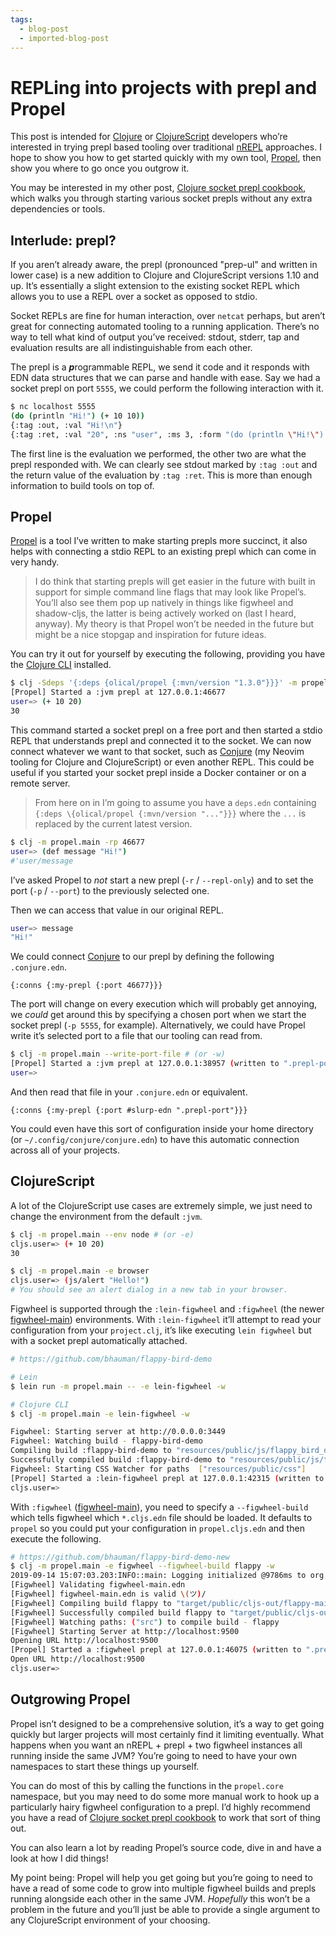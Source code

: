 ```yaml
---
tags:
  - blog-post
  - imported-blog-post
---
```

# REPLing into projects with prepl and Propel

This post is intended for [Clojure](https://clojure.org/) or [ClojureScript](https://clojurescript.org/) developers who’re interested in trying prepl based tooling over traditional [nREPL](https://nrepl.org/) approaches.
I hope to show you how to get started quickly with my own tool, [Propel](https://github.com/Olical/propel), then show you where to go once you outgrow it.

You may be interested in my other post, [Clojure socket prepl cookbook](/clojure-socket-prepl-cookbook), which walks you through starting various socket prepls without any extra dependencies or tools.

## Interlude: prepl?

If you aren’t already aware, the prepl (pronounced "prep-ul" and written in lower case) is a new addition to Clojure and ClojureScript versions 1.10 and up.
It’s essentially a slight extension to the existing socket REPL which allows you to use a REPL over a socket as opposed to stdio.

Socket REPLs are fine for human interaction, over `netcat` perhaps, but aren’t great for connecting automated tooling to a running application.
There’s no way to tell what kind of output you’ve received: stdout, stderr, tap and evaluation results are all indistinguishable from each other.

The prepl is a ***p***rogrammable REPL, we send it code and it responds with EDN data structures that we can parse and handle with ease.
Say we had a socket prepl on port `5555`, we could perform the following interaction with it.

```sh
$ nc localhost 5555
(do (println "Hi!") (+ 10 10))
{:tag :out, :val "Hi!\n"}
{:tag :ret, :val "20", :ns "user", :ms 3, :form "(do (println \"Hi!\") (+ 10 10)\n)"}
```

The first line is the evaluation we performed, the other two are what the prepl responded with.
We can clearly see stdout marked by `:tag :out` and the return value of the evaluation by `:tag :ret`.
This is more than enough information to build tools on top of.

## Propel

[Propel](https://github.com/Olical/propel) is a tool I’ve written to make starting prepls more succinct, it also helps with connecting a stdio REPL to an existing prepl which can come in very handy.

> I do think that starting prepls will get easier in the future with built in support for simple command line flags that may look like Propel’s.
> You’ll also see them pop up natively in things like figwheel and shadow-cljs, the latter is being actively worked on (last I heard, anyway).
> My theory is that Propel won’t be needed in the future but might be a nice stopgap and inspiration for future ideas.

You can try it out for yourself by executing the following, providing you have the [Clojure CLI](https://clojure.org/guides/deps_and_cli) installed.

```sh
$ clj -Sdeps '{:deps {olical/propel {:mvn/version "1.3.0"}}}' -m propel.main
[Propel] Started a :jvm prepl at 127.0.0.1:46677
user=> (+ 10 20)
30
```

This command started a socket prepl on a free port and then started a stdio REPL that understands prepl and connected it to the socket.
We can now connect whatever we want to that socket, such as [Conjure](https://github.com/Olical/conjure) (my Neovim tooling for Clojure and ClojureScript) or even another REPL.
This could be useful if you started your socket prepl inside a Docker container or on a remote server.

> From here on in I’m going to assume you have a `deps.edn` containing `{:deps \{olical/propel {:mvn/version "..."}}}` where the `...` is replaced by the current latest version.

```sh
$ clj -m propel.main -rp 46677
user=> (def message "Hi!")
#'user/message
```

I’ve asked Propel to _not_ start a new prepl (`-r` / `--repl-only`) and to set the port (`-p` / `--port`) to the previously selected one.

Then we can access that value in our original REPL.

```sh
user=> message
"Hi!"
```

We could connect [Conjure](https://github.com/Olical/conjure) to our prepl by defining the following `.conjure.edn`.

```edn
{:conns {:my-prepl {:port 46677}}}
```

The port will change on every execution which will probably get annoying, we _could_ get around this by specifying a chosen port when we start the socket prepl (`-p 5555`, for example).
Alternatively, we could have Propel write it’s selected port to a file that our tooling can read from.

```sh
$ clj -m propel.main --write-port-file # (or -w)
[Propel] Started a :jvm prepl at 127.0.0.1:38957 (written to ".prepl-port")
user=>
```

And then read that file in your `.conjure.edn` or equivalent.

```edn
{:conns {:my-prepl {:port #slurp-edn ".prepl-port"}}}
```

You could even have this sort of configuration inside your home directory (or `~/.config/conjure/conjure.edn`) to have this automatic connection across all of your projects.

## ClojureScript

A lot of the ClojureScript use cases are extremely simple, we just need to change the environment from the default `:jvm`.

```sh
$ clj -m propel.main --env node # (or -e)
cljs.user=> (+ 10 20)
30
```

```sh
$ clj -m propel.main -e browser
cljs.user=> (js/alert "Hello!")
# You should see an alert dialog in a new tab in your browser.
```

Figwheel is supported through the `:lein-figwheel` and `:figwheel` (the newer [figwheel-main](https://github.com/bhauman/figwheel-main)) environments.
With `:lein-figwheel` it’ll attempt to read your configuration from your `project.clj`, it’s like executing `lein figwheel` but with a socket prepl automatically attached.

```sh
# https://github.com/bhauman/flappy-bird-demo

# Lein
$ lein run -m propel.main -- -e lein-figwheel -w

# Clojure CLI
$ clj -m propel.main -e lein-figwheel -w

Figwheel: Starting server at http://0.0.0.0:3449
Figwheel: Watching build - flappy-bird-demo
Compiling build :flappy-bird-demo to "resources/public/js/flappy_bird_demo.js" from ["src"]...
Successfully compiled build :flappy-bird-demo to "resources/public/js/flappy_bird_demo.js" in 0.578 seconds.
Figwheel: Starting CSS Watcher for paths  ["resources/public/css"]
[Propel] Started a :lein-figwheel prepl at 127.0.0.1:42315 (written to ".prepl-port")
cljs.user=>
```

With `:figwheel` ([figwheel-main](https://github.com/bhauman/figwheel-main)), you need to specify a `--figwheel-build` which tells figwheel which `*.cljs.edn` file should be loaded.
It defaults to `propel` so you could put your configuration in `propel.cljs.edn` and then execute the following.

```sh
# https://github.com/bhauman/flappy-bird-demo-new
$ clj -m propel.main -e figwheel --figwheel-build flappy -w
2019-09-14 15:07:03.203:INFO::main: Logging initialized @9786ms to org.eclipse.jetty.util.log.StdErrLog
[Figwheel] Validating figwheel-main.edn
[Figwheel] figwheel-main.edn is valid \(ツ)/
[Figwheel] Compiling build flappy to "target/public/cljs-out/flappy-main.js"
[Figwheel] Successfully compiled build flappy to "target/public/cljs-out/flappy-main.js" in 1.022 seconds.
[Figwheel] Watching paths: ("src") to compile build - flappy
[Figwheel] Starting Server at http://localhost:9500
Opening URL http://localhost:9500
[Propel] Started a :figwheel prepl at 127.0.0.1:46075 (written to ".prepl-port")
Open URL http://localhost:9500
cljs.user=>
```

## Outgrowing Propel

Propel isn’t designed to be a comprehensive solution, it’s a way to get going quickly but larger projects will most certainly find it limiting eventually.
What happens when you want an nREPL + prepl + two figwheel instances all running inside the same JVM?
You’re going to need to have your own namespaces to start these things up yourself.

You can do most of this by calling the functions in the `propel.core` namespace, but you may need to do some more manual work to hook up a particularly hairy figwheel configuration to a prepl.
I’d highly recommend you have a read of [Clojure socket prepl cookbook](/clojure-socket-prepl-cookbook) to work that sort of thing out.

You can also learn a lot by reading Propel’s source code, dive in and have a look at how I did things!

My point being: Propel will help you get going but you’re going to need to have a read of some code to grow into multiple figwheel builds and prepls running alongside each other in the same JVM.
_Hopefully_ this won’t be a problem in the future and you’ll just be able to provide a single argument to any ClojureScript environment of your choosing.
